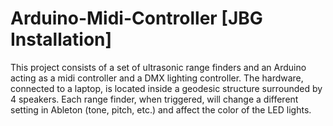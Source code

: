# Arduino-Midi-Controller [JBG Installation]

This project consists of a set of ultrasonic range finders and an Arduino acting as a midi controller and a DMX lighting controller. The hardware, connected to a laptop, is located inside a geodesic structure surrounded by 4 speakers. Each range finder, when triggered, will change a different setting in Ableton (tone, pitch, etc.) and affect the color of the LED lights.
